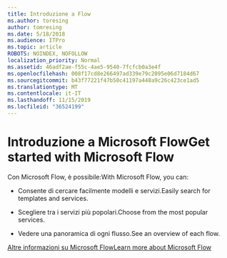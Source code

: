 ```yaml
---
title: Introduzione a Flow
ms.author: toresing
author: tomresing
ms.date: 5/18/2018
ms.audience: ITPro
ms.topic: article
ROBOTS: NOINDEX, NOFOLLOW
localization_priority: Normal
ms.assetid: 46adf2ae-f55c-4ae5-9540-7fcfcb0a3e4f
ms.openlocfilehash: 008f17cd8e266497ad339e79c2095e06d7184d67
ms.sourcegitcommit: b43f77221f47b50c41197a448a9c26c423ce1ad5
ms.translationtype: MT
ms.contentlocale: it-IT
ms.lasthandoff: 11/15/2019
ms.locfileid: "36524199"
---
```

# <a name="get-started-with-microsoft-flow"></a><span data-ttu-id="83632-102">Introduzione a Microsoft Flow</span><span class="sxs-lookup"><span data-stu-id="83632-102">Get started with Microsoft Flow</span></span>

<span data-ttu-id="83632-103">Con Microsoft Flow, è possibile:</span><span class="sxs-lookup"><span data-stu-id="83632-103">With Microsoft Flow, you can:</span></span>
  
- <span data-ttu-id="83632-104">Consente di cercare facilmente modelli e servizi.</span><span class="sxs-lookup"><span data-stu-id="83632-104">Easily search for templates and services.</span></span>
    
- <span data-ttu-id="83632-105">Scegliere tra i servizi più popolari.</span><span class="sxs-lookup"><span data-stu-id="83632-105">Choose from the most popular services.</span></span>
    
- <span data-ttu-id="83632-106">Vedere una panoramica di ogni flusso.</span><span class="sxs-lookup"><span data-stu-id="83632-106">See an overview of each flow.</span></span>
    
[<span data-ttu-id="83632-107">Altre informazioni su Microsoft Flow</span><span class="sxs-lookup"><span data-stu-id="83632-107">Learn more about Microsoft Flow</span></span>](https://go.microsoft.com/fwlink/?linkid=874446)
  

